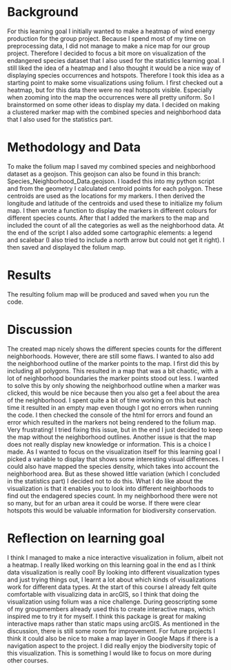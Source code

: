 # Background
For this learning goal I initially wanted to make a heatmap of wind energy production for the group project. Because I spend most of my time on preprocessing data, I did not manage to make a nice map for our group project. Therefore I decided to focus a bit more on visualization of the endangered species dataset that I also used for the statistics learning goal. I still liked the idea of a heatmap and I also thought it would be a nice way of displaying species occurrences and hotspots. Therefore I took this idea as a starting point to make some visualizations using folium. I first checked out a heatmap, but for this data there were no real hotspots visible. Especially when zooming into the map the occurrences were all pretty uniform. So I brainstormed on some other ideas to display my data. I decided on making a clustered marker map with the combined species and neighborhood data that I also used for the statistics part. 
# Methodology and Data
To make the folium map I saved my combined species and neighborhood dataset as a geojson. This geojson can also be found in this branch: Species_Neighborhood_Data.geojson. I loaded this into my python script and from the geometry I calculated centroid points for each polygon. These centroids are used as the locations for my markers. I then derived the longitude and latitude of the centroids and used these to initialize my folium map. I then wrote a function to display the markers in different colours for different species counts. After that I added the markers to the map and included the count of all the categories as well as the neighborhood data. At the end of the script I also added some cartographic elements: a legend and scalebar (I also tried to include a north arrow but could not get it right). I then saved and displayed the folium map.
# Results
The resulting folium map will be produced and saved when you run the code. 
# Discussion
The created map nicely shows the different species counts for the different neighborhoods. However, there are still some flaws. I wanted to also add the neighborhood outline of the marker points to the map. I first did this by including all polygons. This resulted in a map that was a bit chaotic, with a lot of neighborhood boundaries the marker points stood out less. I wanted to solve this by only showing the neighborhood outline when a marker was clicked, this would be nice because then you also get a feel about the area of the neighborhood. I spent quite a bit of time working on this but each time it resulted in an empty map even though I got no errors when running the code. I then checked the console of the html for errors and found an error which resulted in the markers not being rendered to the folium map. Very frustrating! I tried fixing this issue, but in the end I just decided to keep the map without the neighborhood outlines. 
Another issue is that the map does not really display new knowledge or information. This is a choice I made. As I wanted to focus on the visualization itself for this learning goal I picked a variable to display that shows some interesting visual differences. I could also have mapped the species density, which takes into account the neighborhood area. But as these showed little variation (which I concluded in the statistics part) I decided not to do this.
What I do like about the visualization is that it enables you to look into different neighborhoods to find out the endagered species count. In my neighborhood there were not so many, but for an urban area it could be worse. If there were clear hotspots this would be valuable information for biodiversity conservation. 
# Reflection on learning goal
I think I managed to make a nice interactive visualization in folium, albeit not a heatmap. I really liked working on this learning goal in the end as I think data visualization is really cool! By looking into different visualization types and just trying things out, I learnt a lot about which kinds of visualizations work for different data types. At the start of this course I already felt quite comfortable with visualizing data in arcGIS, so I think that doing the visualization using folium was a nice challenge. During geoscripting some of my groupmembers already used this to create interactive maps, which inspired me to try it for myself. I think this package is great for making interactive maps rather than static maps using arcGIS. As mentioned in the discussion, there is still some room for improvement. For future projects I think it could also be nice to make a map layer in Google Maps if there is a navigation aspect to the project. I did really enjoy the biodiversity topic of this visualization. This is something I would like to focus on more during other courses. 
